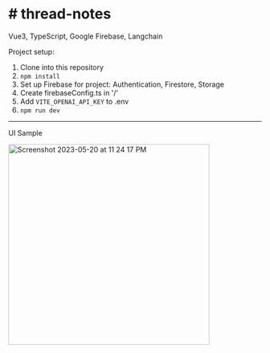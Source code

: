 # \# thread-notes

Vue3, TypeScript, Google Firebase, Langchain

Project setup:

1. Clone into this repository
2. `npm install`
3. Set up Firebase for project: Authentication, Firestore, Storage
4. Create firebaseConfig.ts in '/'
5. Add `VITE_OPENAI_API_KEY` to .env
6. `npm run dev`

<hr/>

<p>UI Sample</p>
<img width="400" alt="Screenshot 2023-05-20 at 11 24 17 PM" src="https://github.com/zackklimek/thread-notes/assets/47435851/02aac84c-53dc-49fd-a6b7-1e12b6ac4804">

